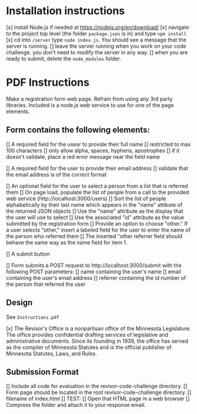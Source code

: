 # Installation instructions

[x] install Node.js if needed at https://nodejs.org/en/download/
[x] navigate to the project top level (the folder `package.json` is in) and type `npm install`
[x] cd into `/server` type `node index.js`. You should see a message that the server is running.
[] leave the server running when you work on your code challenge. you don't need to modify the server in any way.
[] when you are ready to submit, delete the `node_modules` folder.

# PDF Instructions

Make a registration form web page.
Refrain from using any 3rd party libraries.
Included is a node.js web service to use for one of the page elements.

## Form contains the following elements:

[] A required field for the usesr to provide their full name
    [] restricted to max 100 characters
    [] only allow alpha, spaces, hyphens, apostrophes
    [] if it doesn't validate, place a red error message near the field name

[] A required field for the user to provide their email address
    [] validate that the email address is of the correct format

[] An optional field for the user to select a person from a list that is referred them
    [] On page load, populate the list of people from a call to the provided web service (http://localhost:3000/users)
    [] Sort the list of people alphabetically by their last name which appears in the "name" attibute of the returned JSON objects
    [] Use the "name" attribute as the display that the user will use to select
    [] Use the associated "id" attribute as the value submitted by the registration form
    [] Provide an option to choose "other." If a user selects "other," insert a labeled field for the user to enter the name of the person who referred them
    [] The inserted "other referrer field should behave the same way as the name field for item 1.

[] A submit button

[] Form submits a POST request to http://localhost:3000/submit with the following POST parameters:
    [] name containing the user's name
    [] email containing the user's email address
    [] referrer containing the id number of the person that referred the user

## Design

See `Instructions.pdf`

[x] The Revisor's Office is a nonpartisan office of the Minnesota Legislature. The office provides
confidential drafting services of legislative and administrative documents. Since its founding in
1939, the office has served as the compiler of Minnesota Statutes and is the official publisher of
Minnesota Statutes, Laws, and Rules.

## Submission Format

[] Include all code for evaluation in the revisor-code-challenge directory.
[] Form page should be located in the root revisor-code-challenge directory.
    [] filename of index.html
[] TEST:
    [] Open that HTML page in a web browser
[] Compress the folder and attach it to your response email.